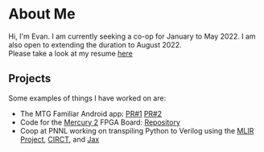 # About Me
Hi, I'm Evan. I am currently seeking a co-op for January to May 2022. I am also open to extending the duration to August 2022.  
Please take a look at my resume [here](ResumeERuttenberg.docx)

## Projects
Some examples of things I have worked on are:
* The MTG Familiar Android app: [PR#1](https://github.com/AEFeinstein/mtg-familiar/pull/532) [PR#2](https://github.com/AEFeinstein/mtg-familiar/pull/541)
* Code for the [Mercury 2](https://www.micro-nova.com/mercury-2) FPGA Board: [Repository](https://github.com/edrutte/FPGA-Projects)
* Coop at PNNL working on transpiling Python to Verilog using the [MLIR Project](https://mlir.llvm.org/), [CIRCT](https://circt.llvm.org/), and [Jax](https://github.com/google/jax)
